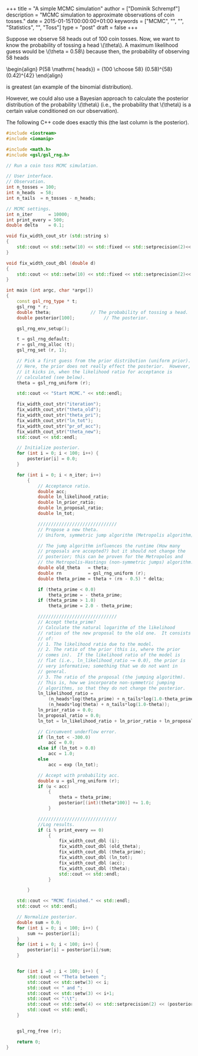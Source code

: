 +++
title = "A simple MCMC simulation"
author = ["Dominik Schrempf"]
description = "MCMC simulation to approximate observations of coin tosses."
date = 2015-01-15T00:00:00+01:00
keywords = ["MCMC", "", "", "Statistics", "", "Toss"]
type = "post"
draft = false
+++

Suppose we observe 58 heads out of 100 coin tosses. Now, we want to know the
probability of tossing a head \\(\theta\\). A maximum likelihood guess would be
\\(\theta = 0.58\\) because then, the probability of observing 58 heads

\begin{align}
  P(58 \mathrm{ heads}) = {100 \choose 58} (0.58)^{58} (0.42)^{42}
\end{align}

is greatest (an example of the binomial distribution).

However, we could also use a Bayesian approach to calculate the posterior
distribution of the probability \\(\theta\\) (i.e., the probability that \\(\theta\\) is
a certain value conditioned on our observation).

The following C++ code does exactly this (the last column is the posterior).

```C++
#include <iostream>
#include <iomanip>

#include <math.h>
#include <gsl/gsl_rng.h>

// Run a coin toss MCMC simulation.

// User interface.
// Observation.
int n_tosses = 100;
int n_heads  = 58;
int n_tails  = n_tosses - n_heads;

// MCMC settings.
int n_iter      = 10000;
int print_every = 500;
double delta    = 0.1;

void fix_width_cout_str (std::string s)
{
    std::cout << std::setw(10) << std::fixed << std::setprecision(2)<< s << "  ";
}

void fix_width_cout_dbl (double d)
{
    std::cout << std::setw(10) << std::fixed << std::setprecision(2)<< d << "  ";
}

int main (int argc, char *argv[])
{
    const gsl_rng_type * t;
    gsl_rng * r;
    double theta;               // The probability of tossing a head.
    double posterior[100];           // The posterior.

    gsl_rng_env_setup();

    t = gsl_rng_default;
    r = gsl_rng_alloc (t);
    gsl_rng_set (r, 1);

    // Pick a first guess from the prior distribution (uniform prior).
    // Here, the prior does not really effect the posterior.  However,
    // it kicks in, when the likelihood ratio for acceptance is
    // calculated (see below).
    theta = gsl_rng_uniform (r);

    std::cout << "Start MCMC." << std::endl;

    fix_width_cout_str("iteration");
    fix_width_cout_str("theta_old");
    fix_width_cout_str("theta_pri");
    fix_width_cout_str("ln_tot");
    fix_width_cout_str("pr_of_acc");
    fix_width_cout_str("theta_new");
    std::cout << std::endl;

    // Initialize posterior.
    for (int i = 0; i < 100; i++) {
        posterior[i] = 0.0;
    }

    for (int i = 0; i < n_iter; i++)
        {
            // Acceptance ratio.
            double acc;
            double ln_likelihood_ratio;
            double ln_prior_ratio;
            double ln_proposal_ratio;
            double ln_tot;

            //////////////////////////////
            // Propose a new theta.
            // Uniform, symmetric jump algorithm (Metropolis algorithm).

            // The jump algorithm influences the runtime (How many
            // proposals are accepted?) but it should not change the
            // posterior; this can be proven for the Metropolos and
            // the Metropolis-Hastings (non-symmetric jumps) algorithm.
            double old_theta   = theta;
            double rn          = gsl_rng_uniform (r);
            double theta_prime = theta + (rn - 0.5) * delta;

            if (theta_prime < 0.0)
                theta_prime = - theta_prime;
            if (theta_prime > 1.0)
                theta_prime = 2.0 - theta_prime;

            //////////////////////////////
            // Accept theta_prime?
            // Calculate the natural logarithm of the likelihood
            // ratios of the new proposal to the old one.  It consists
            // of:
            // 1. The likelihood ratio due to the model.
            // 2. The ratio of the prior (this is, where the prior
            // comes in).  If the likelihood ratio of the model is
            // flat (i.e., ln_likelihood_ratio ~= 0.0), the prior is
            // very informative; something that we do not want in
            // general.
            // 3. The ratio of the proposal (the jumping algorithm).
            // This is, how we incorporate non-symmetric jumping
            // algorithms, so that they do not change the posterior.
            ln_likelihood_ratio =
                (n_heads*log(theta_prime) + n_tails*log(1.0-theta_prime)) -
                (n_heads*log(theta) + n_tails*log(1.0-theta));
            ln_prior_ratio = 0.0;
            ln_proposal_ratio = 0.0;
            ln_tot = ln_likelihood_ratio + ln_prior_ratio + ln_proposal_ratio;

            // Circumvent underflow error.
            if (ln_tot < -300.0)
                acc = 0.0;
            else if (ln_tot > 0.0)
                acc = 1.0;
            else
                acc = exp (ln_tot);

            // Accept with probability acc.
            double u = gsl_rng_uniform (r);
            if (u < acc)
                {
                    theta = theta_prime;
                    posterior[(int)(theta*100)] += 1.0;
                }

            //////////////////////////////
            //Log results.
            if (i % print_every == 0)
                {
                    fix_width_cout_dbl (i);
                    fix_width_cout_dbl (old_theta);
                    fix_width_cout_dbl (theta_prime);
                    fix_width_cout_dbl (ln_tot);
                    fix_width_cout_dbl (acc);
                    fix_width_cout_dbl (theta);
                    std::cout << std::endl;
                }

        }

    std::cout << "MCMC finished." << std::endl;
    std::cout << std::endl;

    // Normalize posterior.
    double sum = 0.0;
    for (int i = 0; i < 100; i++) {
        sum += posterior[i];
    }
    for (int i = 0; i < 100; i++) {
        posterior[i] = posterior[i]/sum;
    }


    for (int i =0 ; i < 100; i++) {
        std::cout << "Theta between ";
        std::cout << std::setw(3) << i;
        std::cout << " and ";
        std::cout << std::setw(3) << i+1;
        std::cout << ":\t";
        std::cout << std::setw(4) << std::setprecision(2) << (posterior[i]);
        std::cout << std::endl;
    }


    gsl_rng_free (r);

    return 0;
}
```
